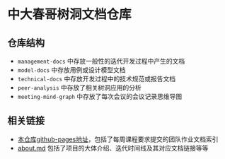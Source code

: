 # 中大春哥树洞文档仓库

## 仓库结构

- `management-docs` 中存放一般性的迭代开发过程中产生的文档
- `model-docs` 中存放用例或设计模型文档
- `technical-docs` 中存放开发过程中的技术规范或报告文档
- `peer-analysis` 中存放了相关树洞应用的分析
- `meeting-mind-graph` 中存放了每次会议的会议记录思维导图

## 相关链接

- [本仓库github-pages地址](https://chun-ge.github.io/documents/)，包括了每周课程要求提交的团队作业文档索引
- [about.md](./management-docs) 包括了项目的大体介绍、迭代时间线及其对应文档链接等等
